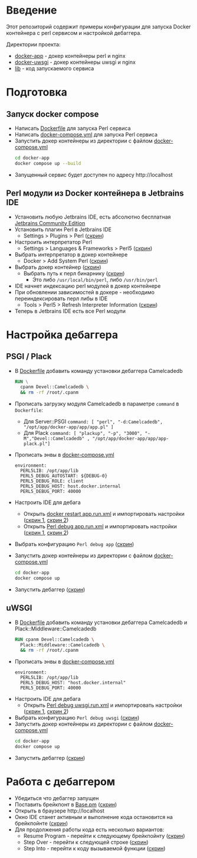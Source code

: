 Введение
====
Этот репозиторий содержит примеры конфигурации для запуска Docker контейнера с perl сервисом и настройкой дебаггера.

Директории проекта:

* [docker-app](docker-app) - докер контейнеры perl и nginx
* [docker-uwsgi](docker-uwsgi) - докер контейнеры uwsgi и nginx
* [lib](lib) - код запускаемого сервиса

Подготовка
=========

Запуск docker compose
---------------------
* Написать [Dockerfile](docker-app/Dockerfile) для запуска Perl сервиса
* Написать [docker-compose.yml](docker-app/docker-compose.yml) для запуска Perl сервиса
* Запустить докер контейнеры из директории с файлом [docker-compose.yml](docker-app/docker-compose.yml)
    ```bash
    cd docker-app
    docker compose up --build
    ```
* Запущенный сервис будет доступен по адресу http://localhost

Perl модули из Docker контейнера в Jetbrains IDE
--------------
* Установить любую Jetbrains IDE, есть абсолютно бесплатная [Jetbrains Community Edition](https://www.jetbrains.com/idea/download/)
* Установить плагин Perl в Jetbrains IDE
  * Settings > Plugins > Perl ([скрин](doc/images/001_perl_plugin.png))
* Настроить интерпретатор Perl
  * Settings > Languages & Frameworks > Perl5 ([скрин](doc/images/002_perl_config.png))
* Выбрать интерпретатор в докер контейнере
  * Docker > Add System Perl ([скрин](doc/images/002_perl_config.png))
* Выбрать докер контейнер ([скрин](doc/images/003_perl_docker_container.png))
  * Выбрать путь к перл бинарнику ([скрин](doc/images/004_perl_path.png))
    * Это либо `/usr/local/bin/perl`, либо `/usr/bin/perl`
* IDE начнет индексацию perl модулей в докер контейнере
* При обновлении зависимостей в докере - необходимо переиндексировать перл либы в IDE
  * Tools > Perl5 > Refresh Interpreter Information ([скрин](doc/images/005_perl_refresh.png))
* Теперь в Jetbrains IDE есть все Perl модули

Настройка дебаггера
=========

PSGI / Plack
--------
* В [Dockerfile](docker-app/Dockerfile) добавить команду установки дебаггера Camelcadedb
  ```dockerfile
  RUN \
    cpanm Devel::Camelcadedb \
    && rm -rf /root/.cpanm
  ```
* Прописать загрузку модуля Camelcadedb в параметре `command` в `Dockerfile`:
    * Для Server::PSGI `command: [ "perl", "-d:Camelcadedb", "/opt/app/docker-app/app/app.pl" ]`
    * Для Plack `command: [ "plackup", "-p", "3000", "-M","Devel::Camelcadedb" , "/opt/app/docker-app/app/app-plack.pl"]`
* Прописать энвы в [docker-compose.yml](docker-app/docker-compose.yml)
  ```
  environment:
    PERL5LIB: /opt/app/lib
    PERL5_DEBUG_AUTOSTART: ${DEBUG-0}
    PERL5_DEBUG_ROLE: client
    PERL5_DEBUG_HOST: host.docker.internal
    PERL5_DEBUG_PORT: 40000
  ```

* Настроить IDE для дебага
  * Открыть [docker restart app.run.xml](docker-app/.run/docker%20restart%20app.run.xml) и импортировать настройки ([скрин 1](doc/images/006_docker_conf.png), [скрин 2](doc/images/007_docker_conf_settings.png))
  * Открыть [Perl debug app.run.xml](docker-app/.run/Perl%20debug%20app.run.xml) и импортировать настройки ([скрин 1](doc/images/008_perl_debug_xml.png), [скрин 2](doc/images/009_perl_debug_settings.png))
* Выбрать конфигурацию `Perl debug app` ([скрин](doc/images/010_select_debug.png))
* Запустить докер контейнеры из директории с файлом [docker-compose.yml](docker-app/docker-compose.yml)
    ```bash
    cd docker-app
    docker compose up
    ```
* Запустить дебаггер ([скрин](doc/images/011_run_debug.png))

uWSGI
-----
* В [Dockerfile](docker-uwsgi/Dockerfile) добавить команду установки дебаггера Camelcadedb и Plack::Middleware::Camelcadedb
  ```dockerfile
  RUN cpanm Devel::Camelcadedb \
    Plack::Middleware::Camelcadedb \
    && rm -rf /root/.cpanm
  ```
* Прописать энвы в [docker-compose.yml](docker-uwsgi/docker-compose.yml)
  ```
  environment:
    PERL5LIB: /opt/app/lib
    PERL5_DEBUG_HOST: "host.docker.internal"
    PERL5_DEBUG_PORT: 40000
  ```
* Настроить IDE для дебага
  * Открыть [Perl debug uwsgi.run.xml](docker-uwsgi/.run/Perl%20debug%20uwsgi.run.xml) и импортировать настройки ([скрин 1](doc/images/020_uwsgi_debug.png), [скрин 2](doc/images/021_uwsgi_conf.png))
* Выбрать конфигурацию `Perl debug uwsgi` ([скрин](doc/images/012_select_uwsgi.png))
* Запустить докер контейнеры из директории с файлом [docker-compose.yml](docker-app/docker-compose.yml)
    ```bash
    cd docker-app
    docker compose up
    ```
* Запустить дебаггер ([скрин](doc/images/013_run_uwsgi_debug.png))

Работа с дебаггером
=========
* Убедиться что дебаггер запущен
* Поставить брейкпонт в [Base.pm](lib/App/Base.pm) ([скрин](doc/images/030_set_breakpoint.png))
* Открыть в браузере http://localhost
* Окно IDE станет активным и выполнение кода остановится на брейкпойнте ([скрин](doc/images/031_breakpoint_active.png))
* Для продолжения работы кода есть несколько вариантов:
  * Resume Program - перейти к следующему брейкпойнту ([скрин](doc/images/032_debug_resume.png))
  * Step Over - перейти к следующей строке ([скрин](doc/images/033_debug_step_over.png))
  * Step Into - перейти к коду вызываемой функции ([скрин](doc/images/034_debug_step_into.png))